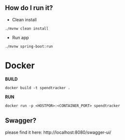 

## How do I run it?

* Clean install
```shell
./mvnw clean install 
```
* Run app
```shell
./mvnw spring-boot:run 
```


# Docker

**BUILD**
```shell
docker build -t spendtracker .      
```
**RUN**
```shell
docker run -p <HOSTPOR>:<CONTAINER_PORT> spendtracker       
```

## Swagger?

please find it here: http://localhost:8080/swagger-ui/
